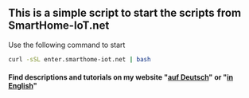 ## This is a simple script to start the scripts from SmartHome-IoT.net

Use the following command to start
```bash
curl -sSL enter.smarthome-iot.net | bash
```


#### Find descriptions and tutorials on my website "[auf Deutsch](https://smarthome-iot.net/)" or "[in English](https://smarthome-iot.net/en/)"
